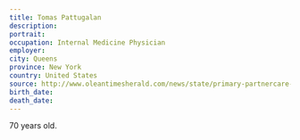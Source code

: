 ```yaml
---
title: Tomas Pattugalan
description: 
portrait: 
occupation: Internal Medicine Physician
employer: 
city: Queens
province: New York
country: United States
source: http://www.oleantimesherald.com/news/state/primary-partnercare-loses-primary-care-physician-to-covid-19/article_4faacd53-2389-5770-bc04-ad4907f13e22.html
birth_date: 
death_date: 
---
```


70 years old.